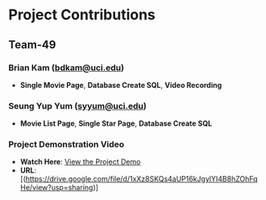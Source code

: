 # Project Contributions

## Team-49 

### Brian Kam (bdkam@uci.edu)
- **Single Movie Page**, **Database Create SQL**, **Video Recording**
### Seung Yup Yum (syyum@uci.edu)
- **Movie List Page**, **Single Star Page**, **Database Create SQL**

### Project Demonstration Video
- **Watch Here**: [View the Project Demo]([https://drive.google.com/file/d/1A613DLVKcXF0OLm8PXq1-DzUpy0iW_XF/view?usp=sharing])
- **URL**: [(https://drive.google.com/file/d/1xXz8SKQs4aUP16kJgylYI4B8hZOhFqHe/view?usp=sharing)]
